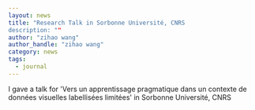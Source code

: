 ```yaml
---
layout: news
title: "Research Talk in Sorbonne Université, CNRS
description: ""
author: "zihao wang"
author_handle: "zihao wang"
category: news
tags: 
  - journal
---
```

 
I gave a talk for 'Vers un apprentissage pragmatique dans un contexte de données visuelles labellisées limitées' in Sorbonne Université, CNRS
